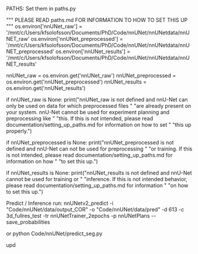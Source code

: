 PATHS: Set them in paths.py


"""
PLEASE READ paths.md FOR INFORMATION TO HOW TO SET THIS UP
"""
os.environ['nnUNet_raw'] = '/mnt/c/Users/kfsolofsson/Documents/PhD/Code/nnUNet/nnUNetdata/nnUNET_raw'
os.environ['nnUNet_preprocessed'] = '/mnt/c/Users/kfsolofsson/Documents/PhD/Code/nnUNet/nnUNetdata/nnUNET_preprocessed'
os.environ['nnUNet_results'] = '/mnt/c/Users/kfsolofsson/Documents/PhD/Code/nnUNet/nnUNetdata/nnUNET_results'

nnUNet_raw = os.environ.get('nnUNet_raw')
nnUNet_preprocessed = os.environ.get('nnUNet_preprocessed')
nnUNet_results = os.environ.get('nnUNet_results')

if nnUNet_raw is None:
    print("nnUNet_raw is not defined and nnU-Net can only be used on data for which preprocessed files "
          "are already present on your system. nnU-Net cannot be used for experiment planning and preprocessing like "
          "this. If this is not intended, please read documentation/setting_up_paths.md for information on how to set "
          "this up properly.")

if nnUNet_preprocessed is None:
    print("nnUNet_preprocessed is not defined and nnU-Net can not be used for preprocessing "
          "or training. If this is not intended, please read documentation/setting_up_paths.md for information on how "
          "to set this up.")

if nnUNet_results is None:
    print("nnUNet_results is not defined and nnU-Net cannot be used for training or "
          "inference. If this is not intended behavior, please read documentation/setting_up_paths.md for information "
          "on how to set this up.")


Predict / Inference run:
nnUNetv2_predict   -i "Code/nnUNet/data/output_COR"   -o "Code/nnUNet/data/pred"   -d 613   -c 3d_fullres_test   -tr nnUNetTrainer_2epochs   -p nnUNetPlans  --save_probabilities

or python Code/nnUNet/predict_seg.py 

upd